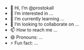 - 👋 Hi, I’m @prostokall
- 👀 I’m interested in ...
- 🌱 I’m currently learning ...
- 💞️ I’m looking to collaborate on ...
- 📫 How to reach me ...
- 😄 Pronouns: ...
- ⚡ Fun fact: ...

<!---
prostokall/prostokall is a ✨ special ✨ repository because its `README.md` (this file) appears on your GitHub profile.
You can click the Preview link to take a look at your changes.
--->

